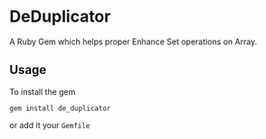 # DeDuplicator

A Ruby Gem which helps proper Enhance Set operations on Array.

## Usage

To install the gem

```
gem install de_duplicator
```

or add it your `Gemfile`

